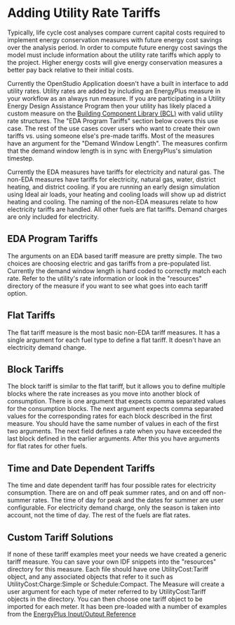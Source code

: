 <h1>Adding Utility Rate Tariffs</h1>
Typically, life cycle cost analyses compare current capital costs required to implement energy conservation measures with future energy cost savings over the analysis period. In order to compute future energy cost savings the model must include information about the utility rate tariffs which apply to the project. Higher energy costs will give energy conservation measures a better pay back relative to their initial costs.

Currently the OpenStudio Application doesn't have a built in interface to add utility rates. Utility rates are added by including an EnergyPlus measure in your workflow as an always run measure. If you are participating in a Utility Energy Design Assistance Program then your utility has likely placed a custom measure on the [Building Component Library (BCL)](https://bcl.nrel.gov/) with valid utility rate structures. The "EDA Program Tariffs" section below covers this use case. The rest of the use cases cover users who want to create their own tariffs vs. using someone else's pre-made tariffs. Most of the measures have an argument for the "Demand Window Length". The measures confirm that the demand window length is in sync with EnergyPlus's simulation timestep.

Currently the EDA measures have tariffs for electricity and natural gas. The non-EDA measures have tariffs for electricity, natural gas, water, district heating, and district cooling. if you are running an early design simulation using Ideal air loads, your heating and cooling loads will show up ad district heating and cooling. The naming of the non-EDA measures relate to how electricity tariffs are handled. All other fuels are flat tariffs. Demand charges are only included for electricity.

## EDA Program Tariffs
The arguments on an EDA based tariff measure are pretty simple. The two choices are choosing electric and gas tariffs from a pre-populated list. Currently the demand window length is hard coded to correctly match each rate. Refer to the utility's rate information or look in the "resources" directory of the measure if you want to see what goes into each tariff option.

## Flat Tariffs
The flat tariff measure is the most basic non-EDA tariff measures. It has a single argument for each fuel type to define a flat tariff. It doesn't have an electricity demand change.

## Block Tariffs
The block tariff is similar to the flat tariff, but it allows you to define multiple blocks where the rate increases as you move into another block of consumption. There is one argument that expects comma separated values for the consumption blocks. The next argument expects comma separated values for the corresponding rates for each block described in the first measure. You should have the same number of values in each of the first two arguments. The next field defines a rate when you have exceeded the last block defined in the earlier arguments. After this you have arguments for flat rates for other fuels.

## Time and Date Dependent Tariffs
The time and date dependent tariff has four possible rates for electricity consumption. There are on and off peak summer rates, and on and off non-summer rates. The time of day for peak and the dates for summer are user configurable. For electricity demand charge, only the season is taken into account, not the time of day. The rest of the fuels are flat rates.

## Custom Tariff Solutions
If none of these tariff examples meet your needs we have created a generic tariff measure. You can save your own IDF snippets into the "resources" directory for this measure. Each file should have one UtilityCost:Tariff object, and any associated objects that refer to it such as UtilityCost:Charge:Simple or Schedule:Compact. The Measure will create a user argument for each type of meter referred to by UtilityCost:Tariff objects in the directory. You can then choose one tariff object to be imported for each meter. It has been pre-loaded with a number of examples from the [EnergyPlus Input/Output Reference](http://nrel.github.io/EnergyPlus/InputOutputReference/03-Economics/#utilitycosttariff-examples)

